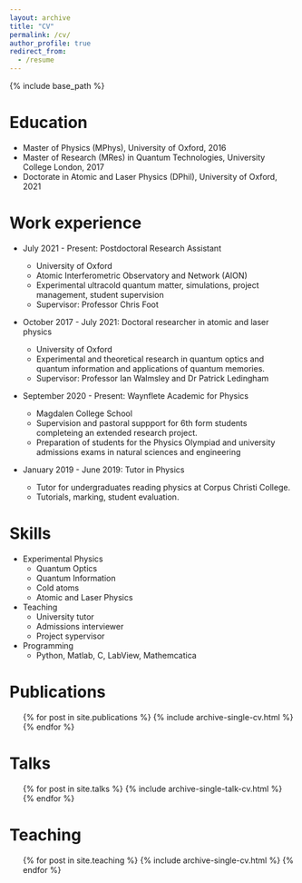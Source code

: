 ```yaml
---
layout: archive
title: "CV"
permalink: /cv/
author_profile: true
redirect_from:
  - /resume
---
```


{% include base_path %}

Education
======
* Master of Physics (MPhys), University of Oxford, 2016
* Master of Research (MRes) in Quantum Technologies, University College London, 2017
* Doctorate in Atomic and Laser Physics (DPhil), University of Oxford, 2021

Work experience
======
* July 2021 - Present: Postdoctoral Research Assistant
  * University of Oxford
  * Atomic Interferometric Observatory and Network (AION)
  * Experimental ultracold quantum matter, simulations, project management, student supervision
  * Supervisor: Professor Chris Foot

* October 2017 - July 2021: Doctoral researcher in atomic and laser physics 
  * University of Oxford
  * Experimental and theoretical research in quantum optics and quantum information and applications of quantum memories.
  * Supervisor: Professor Ian Walmsley and Dr Patrick Ledingham

* September 2020 - Present: Waynflete Academic for Physics  
  * Magdalen College School
  * Supervision and pastoral suppport for 6th form students completeing an extended research project.
  * Preparation of students for the Physics Olympiad and university admissions exams in natural sciences and engineering

* January 2019 - June 2019: Tutor in Physics  
  * Tutor for undergraduates reading physics at Corpus Christi College.
  * Tutorials, marking, student evaluation.


Skills
======
* Experimental Physics
  * Quantum Optics
  * Quantum Information
  * Cold atoms
  * Atomic and Laser Physics
* Teaching
  * University tutor
  * Admissions interviewer
  * Project sypervisor
* Programming
  * Python, Matlab, C, LabView, Mathemcatica

Publications
======
  <ul>{% for post in site.publications %}
    {% include archive-single-cv.html %}
  {% endfor %}</ul>
  
Talks
======
  <ul>{% for post in site.talks %}
    {% include archive-single-talk-cv.html %}
  {% endfor %}</ul>
  
Teaching
======
  <ul>{% for post in site.teaching %}
    {% include archive-single-cv.html %}
  {% endfor %}</ul>
